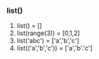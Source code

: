 ### list()
1. list() = []
2. list(range(3)) = [0,1,2]
3. list('abc') = ['a','b','c']
4. list(('a','b','c')) = ['a','b'.'c']
